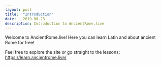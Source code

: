```yaml
---
layout: post
title:  "Introduction"
date:   2019-08-28
description: Introduction to AncientRome.live
---
```


<p class="intro"><span class="dropcap">W</span>elcome to AncientRome.live! Here you can learn Latin and about ancient Rome for free!</p>

Feel free to explore the site or go straight to the lessons: https://learn.ancientrome.live/
